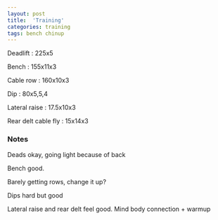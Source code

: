```yaml
---
layout: post
title:  'Training'
categories: training
tags: bench chinup
---
```


Deadlift  :  225x5

Bench : 155x11x3

Cable row : 160x10x3

Dip  :  80x5,5,4

Lateral raise  :  17.5x10x3

Rear delt cable fly : 15x14x3

### Notes

Deads okay, going light because of back

Bench good.

Barely getting rows, change it up?

Dips hard but good

Lateral raise and rear delt feel good. Mind body connection + warmup
